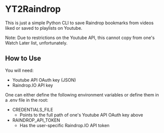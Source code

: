 # YT2Raindrop

This is just a simple Python CLI to save Raindrop bookmarks from videos liked or saved to playlists on Youtube.

Note: Due to restrictions on the Youtube API, this cannot copy from one's Watch Later list, unfortunately.

## How to Use
You will need:
* Youtube API OAuth key (JSON)
* Raindrop.IO API key

One can either define the following environment variables or define them in a .env file in the root:
* CREDENTIALS_FILE
  * Points to the full path of one's Youtube API OAuth key above
* RAINDROP_API_TOKEN
  * Has the user-specific Raindrop.IO API token


